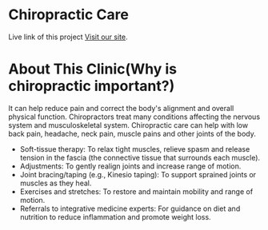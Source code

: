 # Chiropractic Care

Live link of this project [Visit our site](https://kamrul-s-chiropractic-care.web.app/).

# About This Clinic(Why is chiropractic important?)

It can help reduce pain and correct the body's alignment and overall physical function. Chiropractors treat many conditions affecting the nervous system and musculoskeletal system. Chiropractic care can help with low back pain, headache, neck pain, muscle pains and other joints of the body.

- Soft-tissue therapy: To relax tight muscles, relieve spasm and release tension in the fascia (the connective tissue that surrounds each muscle).
- Adjustments: To gently realign joints and increase range of motion.
- Joint bracing/taping (e.g., Kinesio taping): To support sprained joints or muscles as they heal.
- Exercises and stretches: To restore and maintain mobility and range of motion.
- Referrals to integrative medicine experts: For guidance on diet and nutrition to reduce inflammation and promote weight loss.

